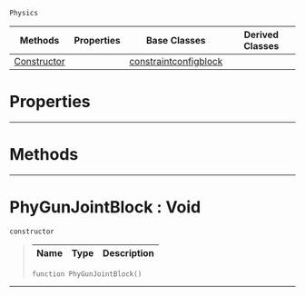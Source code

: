  `Physics`

|Methods|Properties|Base Classes|Derived Classes|
|---|---|---|---|
|[ Constructor](https://github.com/zeroengineteam/ZeroDocs/blob/master/code_reference/class_reference/phygunjointblock.markdown#phygunjointblock-void)| |[constraintconfigblock](https://github.com/zeroengineteam/ZeroDocs/blob/master/code_reference/class_reference/constraintconfigblock.markdown)| |


 #  Properties


---  
 #  Methods


---  
 #  PhyGunJointBlock : Void

 `constructor`

> 
> |Name|Type|Description|
> |---|---|---|
> ``` lang=cpp, name=Nada
> function PhyGunJointBlock()
> ``` 


---  
 

 